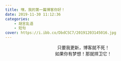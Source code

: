 ```yaml
---
title: 嘿，我的第一篇博客你好！
date: 2019-11-30 11:12:36
categories: 
    - 胡言乱语
    - 短句
cover: https://i.ibb.co/DbdCSC7/20191203145016.jpg
---
```

<center>
    只要我更新，博客就不死！<br/>  
    如果你有梦想！那就捍卫它！<br/>
</center>
<!-- more -->